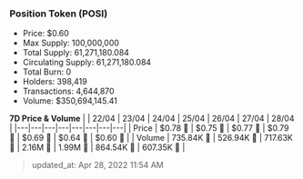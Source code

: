 
  ### Position Token (POSI)
  - Price: $0.60
  - Max Supply: 100,000,000
  - Total Supply: 61,271,180.084
  - Circulating Supply: 61,271,180.084
  - Total Burn: 0
  - Holders: 398,419
  - Transactions: 4,644,870
  - Volume: $350,694,145.41

  **7D Price & Volume**
  | | 22&#x2F;04 | 23&#x2F;04 | 24&#x2F;04 | 25&#x2F;04 | 26&#x2F;04 | 27&#x2F;04 | 28&#x2F;04 |
  |---|---|---|---|---|---|---|---|
  | Price | $0.78 🔻 | $0.75 🔻 | $0.77 🚀 | $0.79 🚀 | $0.69 🔻 | $0.64 🔻 | $0.60 🔻 |
  | Volume | 735.84K 🚀 | 526.94K 🔻 | 717.63K 🚀 | 2.16M 🚀 | 1.99M 🔻 | 864.54K 🔻 | 607.35K 🔻 |

  > updated_at: Apr 28, 2022 11:54 AM
